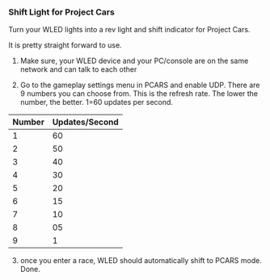 ### Shift Light for Project Cars

Turn your WLED lights into a rev light and shift indicator for Project Cars.

It is pretty straight forward to use.

1. Make sure, your WLED device and your PC/console are on the same network and can talk to each other

2. Go to the gameplay settings menu in PCARS and enable UDP. There are 9 numbers you can choose from. This is the refresh rate. The lower the number, the better. 1=60 updates per second.

| Number | Updates/Second |
| ------ | -------------- |
| 1      | 60             |
| 2      | 50             |
| 3      | 40             |
| 4      | 30             |
| 5      | 20             |
| 6      | 15             |
| 7      | 10             |
| 8      | 05             |
| 9      | 1              |

3. once you enter a race, WLED should automatically shift to PCARS mode. Done.
